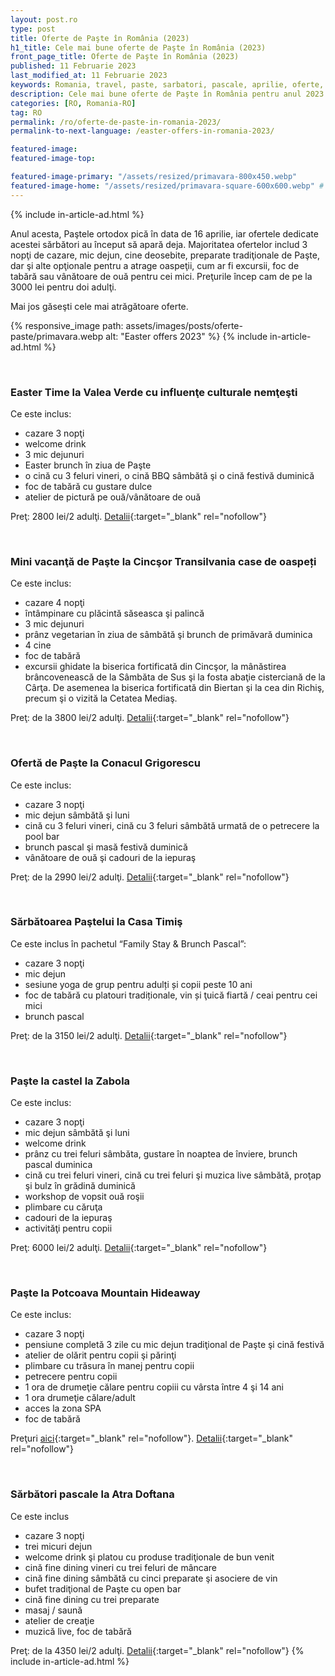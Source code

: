```yaml
---
layout: post.ro
type: post
title: Oferte de Paşte în România (2023)
h1_title: Cele mai bune oferte de Paşte în România (2023)
front_page_title: Oferte de Paşte în România (2023)
published: 11 Februarie 2023
last_modified_at: 11 Februarie 2023
keywords: Romania, travel, paste, sarbatori, pascale, aprilie, oferte, turistice, turism
description: Cele mai bune oferte de Paşte în România pentru anul 2023.
categories: [RO, Romania-RO]
tag: RO
permalink: /ro/oferte-de-paste-in-romania-2023/
permalink-to-next-language: /easter-offers-in-romania-2023/

featured-image:
featured-image-top:

featured-image-primary: "/assets/resized/primavara-800x450.webp"
featured-image-home: "/assets/resized/primavara-square-600x600.webp" # width - 600
---
```

{% include in-article-ad.html %}

Anul acesta, Paştele ortodox pică în data de 16 aprilie, iar ofertele dedicate acestei sărbători au început să apară deja.
Majoritatea ofertelor includ 3 nopţi de cazare, mic dejun, cine deosebite, preparate tradiţionale de Paşte, dar şi alte opţionale pentru a atrage oaspeţii, cum ar fi excursii, foc de tabără sau vânătoare de ouă pentru cei mici. Preţurile încep cam de pe la 3000 lei pentru doi adulţi.

Mai jos găseşti cele mai atrăgătoare oferte.

{% responsive_image path: assets/images/posts/oferte-paste/primavara.webp alt: "Easter offers 2023" %}
{% include in-article-ad.html %}

<br />

### Easter Time la Valea Verde cu influenţe culturale nemţeşti

Ce este inclus:
- cazare 3 nopţi 
- welcome drink
- 3 mic dejunuri
- Easter brunch în ziua de Paşte
- o cină cu 3 feluri vineri, o cină BBQ sâmbătă şi o cină festivă duminică
- foc de tabără cu gustare dulce
- atelier de pictură pe ouă/vânătoare de ouă

Preţ: 2800 lei/2 adulţi. [Detalii](https://www.valeaverde.com/oferte/){:target="_blank" rel="nofollow"}

<br />

### Mini vacanţă de Paşte la Cincşor Transilvania case de oaspeți

Ce este inclus:
- cazare 4 nopţi
- întâmpinare cu plăcintă săseasca şi palincă
- 3 mic dejunuri
- prânz vegetarian în ziua de sâmbătă şi brunch de primăvară duminica
- 4 cine 
- foc de tabără
- excursii ghidate la biserica fortificată din Cincşor, la mânăstirea brâncovenească de la Sâmbăta de Sus şi la fosta abaţie cisterciană de la Cârţa. De asemenea la biserica fortificată din Biertan şi la cea din Richiş, precum şi o vizită la Cetatea Mediaş.

Preţ: de la 3800 lei/2 adulţi. [Detalii](https://transilvania-cincsor.ro/en/offers/){:target="_blank" rel="nofollow"}

<br />

### Ofertă de Paşte la Conacul Grigorescu

Ce este inclus:
- cazare 3 nopţi
- mic dejun sâmbătă şi luni
- cină cu 3 feluri vineri, cină cu 3 feluri sâmbătă urmată de o petrecere la pool bar
- brunch pascal şi masă festivă duminică
- vânătoare de ouă şi cadouri de la iepuraş

Preţ: de la 2990 lei/2 adulţi. [Detalii](https://conaculgrigorescu.com/ro/events/oferta-de-paste-14-17-aprilie-2023){:target="_blank" rel="nofollow"}

<br />
 
### Sărbătoarea Paştelui la Casa Timiş

Ce este inclus în pachetul “Family Stay & Brunch Pascal”:
- cazare 3 nopţi
- mic dejun
- sesiune yoga de grup pentru adulți și copii peste 10 ani
- foc de tabără cu platouri tradiționale, vin și ţuică fiartă / ceai pentru cei mici
- brunch pascal

Preţ: de la 3150 lei/2 adulţi. [Detalii](https://casatimis.ro/oferte/){:target="_blank" rel="nofollow"}

<br />

### Paşte la castel la Zabola

Ce este inclus:
- cazare 3 nopţi
- mic dejun sâmbătă şi luni
- welcome drink
- prânz cu trei feluri sâmbăta, gustare în noaptea de înviere, brunch pascal duminica
- cină cu trei feluri vineri, cină cu trei feluri şi muzica live sâmbătă, proţap şi bulz în grădină duminică
- workshop de vopsit ouă roşii
- plimbare cu căruţa
- cadouri de la iepuraş
- activităţi pentru copii

Preţ: 6000 lei/2 adulţi. [Detalii](https://www.zabola.com/articles/special-offers){:target="_blank" rel="nofollow"}

<br />

### Paşte la Potcoava Mountain Hideaway

Ce este inclus:
- cazare 3 nopţi
- pensiune completă 3 zile cu mic dejun tradiţional de Paşte şi cină festivă
- atelier de olărit pentru copii şi părinţi
- plimbare cu trăsura în manej pentru copii
- petrecere pentru copii
- 1 ora de drumeţie călare pentru copiii cu vârsta între 4 şi 14 ani
- 1 ora drumeţie călare/adult
- acces la zona SPA
- foc de tabără

Preţuri [aici](https://potcoava-mountain.pynbooking.direct/offers/?checkin=2023-04-14&checkout=2023-04-17){:target="_blank" rel="nofollow"}. [Detalii](https://www.potcoava.ro/pachete-tematice/){:target="_blank" rel="nofollow"}

<br />
 
### Sărbători pascale la Atra Doftana

Ce este inclus
- cazare 3 nopţi
- trei micuri dejun
- welcome drink şi platou cu produse tradiţionale de bun venit
- cină fine dining vineri cu trei feluri de mâncare
- cină fine dining sâmbătă cu cinci preparate şi asociere de vin
- bufet tradiţional de Paşte cu open bar
- cină fine dining cu trei preparate
- masaj / saună
- atelier de creaţie
- muzică live, foc de tabără

Preţ: de la 4350 lei/2 adulţi. [Detalii](https://www.atradoftana.ro/oferte-de-vacanta-valea-doftanei/){:target="_blank" rel="nofollow"}
{% include in-article-ad.html %}